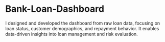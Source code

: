# Bank-Loan-Dashboard
I designed and developed the dashboard from raw loan data, focusing on loan status, customer demographics, and repayment behavior. It enables data-driven insights into loan management and risk evaluation.
